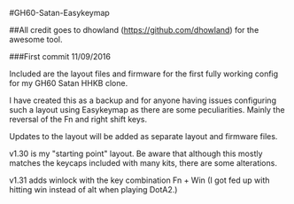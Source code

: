 #GH60-Satan-Easykeymap

##All credit goes to dhowland (https://github.com/dhowland) for the awesome tool.

###First commit 11/09/2016

Included are the layout files and firmware for the first fully working config for my GH60 Satan HHKB clone.

I have created this as a backup and for anyone having issues configuring such a layout using Easykeymap as there are some peculiarities.
Mainly the reversal of the Fn and right shift keys.

Updates to the layout will be added as separate layout and firmware files.

v1.30 is my "starting point" layout. Be aware that although this mostly matches the keycaps included with many kits, there are some alterations.

v1.31 adds winlock with the key combination Fn + Win (I got fed up with hitting win instead of alt when playing DotA2.)
